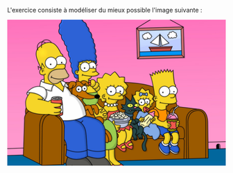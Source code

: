 L'exercice consiste à modéliser du mieux possible l'image suivante :

<p align="center">
  <img src="/art/image.png" alt="Image">
</p>
